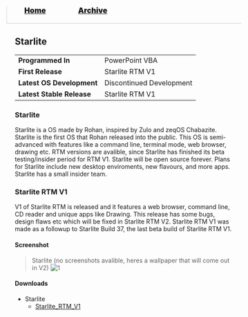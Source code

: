 <blockquote style="background: #0000;border-bottom: 1px solid #B2D2E1;height: 30px;margin: 0 -20px 20px;padding: 0px 20px 9px 40px;">
  <p style=""><a href="https://pptos-org.github.io/pptos/" style="font-size: 17px;font-weight: 900;font-style: normal;text-shadow: rgba(255,255,255,0.9) 0 1px 0;">Home</a>&nbsp;&nbsp;&nbsp;&nbsp;&nbsp;&nbsp;&nbsp;&nbsp;&nbsp;&nbsp;&nbsp;&nbsp;&nbsp;&nbsp;&nbsp;&nbsp;&nbsp;&nbsp;
    <a href="https://pptos-org.github.io/pptos/archive/" style="font-size: 17px;font-weight: 900;font-style: normal;text-shadow: rgba(255,255,255,0.9) 0 1px 0;">Archive</a>
  </p>
</blockquote>

## Starlite

|                           |                               |
| ------------------------- | ----------------------------- |
| **Programmed In**         | PowerPoint VBA                | 
| **First Release**         | Starlite RTM V1               |
| **Latest OS Development** | Discontinued Development      |
| **Latest Stable Release** | Starlite RTM V1               |

### Starlite

Starlite is a OS made by Rohan, inspired by Zulo and zeqOS Chabazite. Starlite is the first OS that Rohan released into the public. This OS is semi-advanced with 
features like a command line, terminal mode, web browser, drawing etc. RTM versions are avalible, since Starlite has finished its beta testing/insider period for RTM V1.
Starlite will be open source forever. Plans for Starlite include new desktop enviroments, new flavours, and more apps. Starlite has a small insider team.

### Starlite RTM V1

V1 of Starlite RTM is released and it features a web browser, command line, CD reader and unique apps like Drawing. This release has some
bugs, design flaws etc which will be fixed in Starlite RTM V2. Starlite RTM V1 was made as a followup to Starlite Build 37, the last beta build of Starlite RTM V1.

#### Screenshot

> Starlite (no screenshots avalible, heres a wallpaper that will come out in V2) 
![1](https://user-images.githubusercontent.com/58103738/130615758-8b279b8c-c1b5-4a62-81e3-1d3a3f48ee52.png)


#### Downloads

- Starlite 
   - [Starlite_RTM_V1](https://github.com/pptos-org/pptos/raw/gh-pages/files/Starlite/Starlite_RTM_V1.pptm)
   
<body style="background-image: url(https://raw.githubusercontent.com/hexa-one/pptos-wiki/gh-pages/assets/background/background.png);background-repeat: no-repeat;background-attachment: fixed;background-size: cover;">
